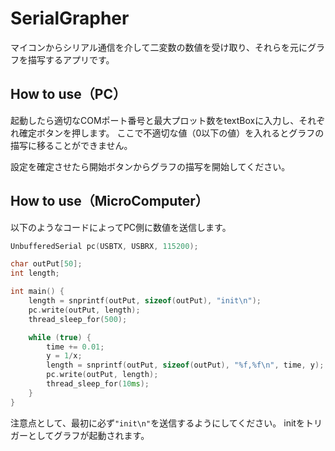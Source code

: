 # SerialGrapher
マイコンからシリアル通信を介して二変数の数値を受け取り、それらを元にグラフを描写するアプリです。

## How to use（PC）
起動したら適切なCOMポート番号と最大プロット数をtextBoxに入力し、それぞれ確定ボタンを押します。
ここで不適切な値（0以下の値）を入れるとグラフの描写に移ることができません。

設定を確定させたら開始ボタンからグラフの描写を開始してください。

## How to use（MicroComputer）
以下のようなコードによってPC側に数値を送信します。
```C++
UnbufferedSerial pc(USBTX, USBRX, 115200);

char outPut[50];
int length;

int main() {
    length = snprintf(outPut, sizeof(outPut), "init\n");
    pc.write(outPut, length);
    thread_sleep_for(500);

    while (true) {
        time += 0.01;
        y = 1/x;
        length = snprintf(outPut, sizeof(outPut), "%f,%f\n", time, y);
        pc.write(outPut, length);
        thread_sleep_for(10ms);
    }
}
```
注意点として、最初に必ず```"init\n"```を送信するようにしてください。
initをトリガーとしてグラフが起動されます。